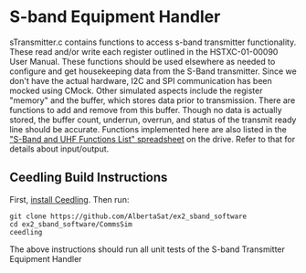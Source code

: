 # S-band Equipment Handler
sTransmitter.c contains functions to access s-band transmitter functionality. These read and/or write each register outlined in the HSTXC-01-00090 User Manual.
These functions should be used elsewhere as needed to configure and get housekeeping 
data from the S-Band transmitter. Since we don't have the actual hardware, I2C and SPI communication has 
been mocked using CMock. Other simulated aspects include the register "memory" and the buffer, which stores data prior to transmission. There are functions to add and remove from this buffer. Though no data is actually stored, the buffer count, underrun, overrun, and status of the transmit ready line should be accurate.
Functions implemented here are also listed in the ["S-Band and 
UHF Functions List" spreadsheet](https://docs.google.com/spreadsheets/d/1zNhxhs0KJCp1187Vm3-zAzQHCY31f77l-0nlQmfXu1w/edit#gid=565953736) on the drive. Refer to that for details about input/output.

## Ceedling Build Instructions
First, [install Ceedling](https://github.com/ThrowTheSwitch/Ceedling). Then run:
```
git clone https://github.com/AlbertaSat/ex2_sband_software
cd ex2_sband_software/CommsSim
ceedling
```
The above instructions should run all unit tests of the S-band Transmitter Equipment Handler

